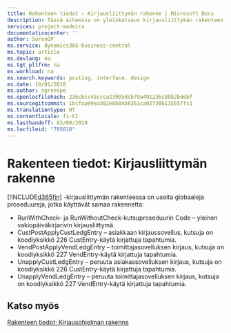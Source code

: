 ```yaml
---
title: Rakenteen tiedot – Kirjausliittymän rakenne | Microsoft Docs
description: Tässä aiheessa on yleiskatsaus kirjausliittymän rakenteen yleisistä toimintaohjeista.
services: project-madeira
documentationcenter: ''
author: SorenGP
ms.service: dynamics365-business-central
ms.topic: article
ms.devlang: na
ms.tgt_pltfrm: na
ms.workload: na
ms.search.keywords: posting, interface, design
ms.date: 10/01/2018
ms.author: sgroespe
ms.openlocfilehash: 236cbcc45ccca23905dcb79a491236c80b2bdebf
ms.sourcegitcommit: 1bcfaa99ea302e6b84b8361ca02730b135557fc1
ms.translationtype: HT
ms.contentlocale: fi-FI
ms.lasthandoff: 03/08/2019
ms.locfileid: "795618"
---
```

# <a name="design-details-posting-interface-structure"></a>Rakenteen tiedot: Kirjausliittymän rakenne
[!INCLUDE[d365fin](includes/d365fin_md.md)] -kirjausliittymän rakenteessa on useita globaaleja proseduureja, jotka käyttävät samaa rakennetta:  
  
* RunWithCheck- ja RunWithoutCheck-kutsuproseduurin Code – yleinen vakiopäiväkirjarivin kirjausliittymä.  
* CustPostApplyCustLedgEntry – asiakkaan kirjaussovellus, kutsuja on koodiyksikkö 226 CustEntry-käytä kirjattuja tapahtumia.  
* VendPostApplyVendLedgEntry – toimittajasovelluksen kirjaus, kutsuja on koodiyksikkö 227 VendEntry-käytä kirjattuja tapahtumia.  
* UnapplyCustLedgEntry – peruuta asiakassovelluksen kirjaus, kutsuja on koodiyksikkö 226 CustEntry-käytä kirjattuja tapahtumia.  
* UnapplyVendLedgEntry – peruuta toimittajasovelluksen kirjaus, kutsuja on koodiyksikkö 227 VendEntry-käytä kirjattuja tapahtumia.  
  
## <a name="see-also"></a>Katso myös  
[Rakenteen tiedot: Kirjausohjelman rakenne](design-details-posting-engine-structure.md)